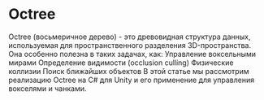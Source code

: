 # Octree
Octree (восьмеричное дерево) - это древовидная структура данных, используемая для пространственного разделения 3D-пространства. Она особенно полезна в таких задачах, как:
Управление воксельными мирами
Определение видимости (occlusion culling)
Физические коллизии
Поиск ближайших объектов
В этой статье мы рассмотрим реализацию Octree на C# для Unity и его применение для управления вокселями и чанками.
